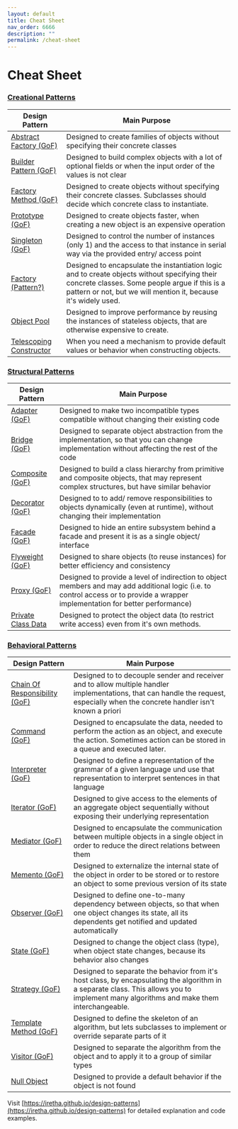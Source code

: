 ```yaml
---
layout: default
title: Cheat Sheet
nav_order: 6666
description: ""
permalink: /cheat-sheet
---
```



# Cheat Sheet


### [Creational Patterns](https://github.com/Iretha/design-patterns/tree/master/src/com/smdev/creational)

Design Pattern | Main Purpose
--- | ---
[Abstract Factory (GoF)](https://iretha.github.io/design-patterns/creational/abstract-factory) | Designed to create families of objects without specifying their concrete classes
[Builder Pattern (GoF)](https://iretha.github.io/design-patterns/creational/builder) | Designed to build complex objects with a lot of optional fields or when the input order of the values is not clear
[Factory Method (GoF)](https://iretha.github.io/design-patterns/creational/factory-method) | Designed to create objects without specifying their concrete classes. Subclasses should decide which concrete class to instantiate.
[Prototype (GoF)](https://iretha.github.io/design-patterns/creational/prototype) | Designed to create objects faster, when creating a new object is an expensive operation
[Singleton (GoF)](https://iretha.github.io/design-patterns/creational/singleton) | Designed to control the number of instances (only 1) and the access to that instance in serial way via the provided entry/ access point
[Factory (Pattern?)](https://iretha.github.io/design-patterns/creational/factory) | Designed to encapsulate the instantiation logic and to create objects without specifying their concrete classes. Some people argue if this is a pattern or not, but we will mention it, because it's widely used.
[Object Pool](https://iretha.github.io/design-patterns/creational/object-pool) |Designed to improve performance by reusing the instances of stateless objects, that are otherwise expensive to create.
[Telescoping Constructor](https://iretha.github.io/design-patterns/creational/telescoping-constructor) | When you need a mechanism to provide default values or behavior when constructing objects. 

### [Structural Patterns](https://github.com/Iretha/design-patterns/tree/master/src/com/smdev/structural) 

Design Pattern | Main Purpose
--- | ---
[Adapter (GoF)](https://iretha.github.io/design-patterns/structural/adapter) | Designed to make two incompatible types compatible without changing their existing code
[Bridge (GoF)](https://iretha.github.io/design-patterns/structural/bridge) | Designed to separate object abstraction from the implementation, so that you can change implementation without affecting the rest of the code
[Composite (GoF)](https://iretha.github.io/design-patterns/structural/composite) | Designed to build a class hierarchy from primitive and composite objects, that may represent complex structures, but have similar behavior
[Decorator (GoF)](https://iretha.github.io/design-patterns/structural/decorator) | Designed to to add/ remove responsibilities to objects dynamically (even at runtime), without changing their implementation
[Facade (GoF)](https://iretha.github.io/design-patterns/structural/facade) | Designed to hide an entire subsystem behind a facade and present it is as a single object/ interface
[Flyweight (GoF)](https://iretha.github.io/design-patterns/structural/flyweight) | Designed to share objects (to reuse instances) for better efficiency and consistency
[Proxy (GoF)](https://iretha.github.io/design-patterns/structural/proxy) | Designed to provide a level of indirection to object members and may add additional logic (i.e. to control access or to provide a wrapper implementation for better performance)
[Private Class Data](https://iretha.github.io/design-patterns/structural/private-class-data) | Designed to protect the object data (to restrict write access) even from it's own methods.

### [Behavioral Patterns](https://github.com/Iretha/design-patterns/tree/master/src/com/smdev/behavioral)

Design Pattern | Main Purpose
--- | ---
[Chain Of Responsibility (GoF)](https://iretha.github.io/design-patterns/behavioral/chain-of-responsibility) | Designed to to decouple sender and receiver and to allow multiple handler implementations, that can handle the request, especially when the concrete handler isn't known a priori
[Command (GoF)](https://iretha.github.io/design-patterns/behavioral/command) | Designed to encapsulate the data, needed to perform the action as an object, and execute the action. Sometimes action can be stored in a queue and executed later. 
[Interpreter (GoF)](https://iretha.github.io/design-patterns/behavioral/command) | Designed to define a representation of the grammar of a given language und use that representation to interpret sentences in that language
[Iterator (GoF)](https://iretha.github.io/design-patterns/behavioral/iterator) | Designed to give access to the elements of an aggregate object sequentially without exposing their underlying representation
[Mediator (GoF)](https://iretha.github.io/design-patterns/behavioral/mediator) | Designed to encapsulate the communication between multiple objects in a single object in order to reduce the direct relations between them
[Memento (GoF)](https://iretha.github.io/design-patterns/behavioral/memento) | Designed to externalize the internal state of the object in order to be stored or to restore an object to some previous version of its state
[Observer (GoF)](https://iretha.github.io/design-patterns/behavioral/observer) | Designed to define one-to-many dependency between objects, so that when one object changes its state, all its dependents get notified and updated automatically
[State (GoF)](https://iretha.github.io/design-patterns/behavioral/state) | Designed to change the object class (type), when object state changes, because its behavior also changes
[Strategy (GoF)](https://iretha.github.io/design-patterns/behavioral/strategy) | Designed to separate the behavior from it's host class, by encapsulating the algorithm in a separate class. This allows you to implement many algorithms and make them interchangeable.
[Template Method (GoF)](https://iretha.github.io/design-patterns/behavioral/template-method) | Designed to define the skeleton of an algorithm, but lets subclasses to implement or override separate parts of it
[Visitor (GoF)](https://iretha.github.io/design-patterns/behavioral/visitor) | Designed to separate the algorithm from the object and to apply it to a group of similar types
[Null Object](https://iretha.github.io/design-patterns/behavioral/null-object) | Designed to provide a default behavior if the object is not found


Visit [https://iretha.github.io/design-patterns](https://iretha.github.io/design-patterns)
for detailed explanation and code examples.